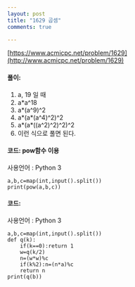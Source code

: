 ```yaml
---
layout: post
title: "1629 곱셈"
comments: true

---
```

[https://www.acmicpc.net/problem/1629](http://www.acmicpc.net/problem/1629)

#### **풀이:**
1. a, 19 일 때
2. a*a^18
3. a*(a^9)^2
4. a*(a*(a^4)^2)^2
5. a*(a*((a^2)^2)^2)^2
6. 이런 식으로 풀면 된다.

#### **코드: pow함수 이용**
사용언어 : Python 3
```
a,b,c=map(int,input().split())
print(pow(a,b,c))
```

#### **코드:**
사용언어 : Python 3
```
a,b,c=map(int,input().split())
def q(k):
    if(k==0):return 1
    w=q(k/2)
    n=(w*w)%c
    if(k%2):n=(n*a)%c
    return n
print(q(b))
```
